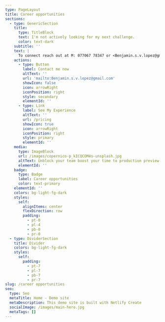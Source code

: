 ```yaml
---
type: PageLayout
title: Career opportunities
sections:
  - type: GenericSection
    title:
      type: TitleBlock
      text: I'm not actively looking for my next challenge.
      color: text-dark
    subtitle: ''
    text: |
      To connect reach out at M: 077067 78347 or <Benjamin.s.v.lopez@gmail.com>
    actions:
      - type: Button
        label: Contact me now
        altText: ''
        url: 'mailto:Benjamin.s.v.lopez@gmail.com'
        showIcon: false
        icon: arrowRight
        iconPosition: right
        style: secondary
        elementId: ''
      - type: Link
        label: See My Experience
        altText: ''
        url: /pricing
        showIcon: true
        icon: arrowRight
        iconPosition: right
        style: primary
        elementId: ''
    media:
      type: ImageBlock
      url: /images/copernico-p_kICQCOM4s-unsplash.jpg
      altText: Unblock your team boost your time to production preview
      elementId: ''
    badge:
      type: Badge
      label: Career opportunities
      color: text-primary
    elementId: ''
    colors: bg-light-fg-dark
    styles:
      self:
        alignItems: center
        flexDirection: row
        padding:
          - pt-0
          - pl-4
          - pb-0
          - pr-0
  - type: DividerSection
    title: Divider
    colors: bg-light-fg-dark
    styles:
      self:
        padding:
          - pt-7
          - pl-7
          - pb-7
          - pr-7
slug: /career opportunities
seo:
  type: Seo
  metaTitle: Home - Demo site
  metaDescription: This demo site is built with Netlify Create
  socialImage: /images/main-hero.jpg
  metaTags: []
---
```

